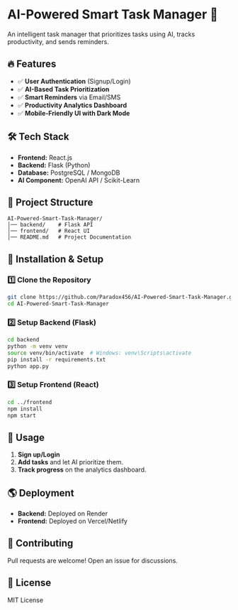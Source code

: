 # AI-Powered Smart Task Manager 🚀

An intelligent task manager that prioritizes tasks using AI, tracks productivity, and sends reminders.

## 🔥 Features
- ✅ **User Authentication** (Signup/Login)
- ✅ **AI-Based Task Prioritization**
- ✅ **Smart Reminders** via Email/SMS
- ✅ **Productivity Analytics Dashboard**
- ✅ **Mobile-Friendly UI with Dark Mode**

## 🛠️ Tech Stack
- **Frontend:** React.js
- **Backend:** Flask (Python)
- **Database:** PostgreSQL / MongoDB
- **AI Component:** OpenAI API / Scikit-Learn

## 📂 Project Structure
```
AI-Powered-Smart-Task-Manager/
│── backend/    # Flask API
│── frontend/   # React UI
│── README.md   # Project Documentation
```

## 🚀 Installation & Setup

### 1️⃣ Clone the Repository
```sh
git clone https://github.com/Paradox456/AI-Powered-Smart-Task-Manager.git
cd AI-Powered-Smart-Task-Manager
```

### 2️⃣ Setup Backend (Flask)
```sh
cd backend
python -m venv venv
source venv/bin/activate  # Windows: venv\Scripts\activate
pip install -r requirements.txt
python app.py
```

### 3️⃣ Setup Frontend (React)
```sh
cd ../frontend
npm install
npm start
```

## 📌 Usage
1. **Sign up/Login**
2. **Add tasks** and let AI prioritize them.
3. **Track progress** on the analytics dashboard.

## 🌎 Deployment
- **Backend:** Deployed on Render
- **Frontend:** Deployed on Vercel/Netlify

## 🤝 Contributing
Pull requests are welcome! Open an issue for discussions.

## 📜 License
MIT License


